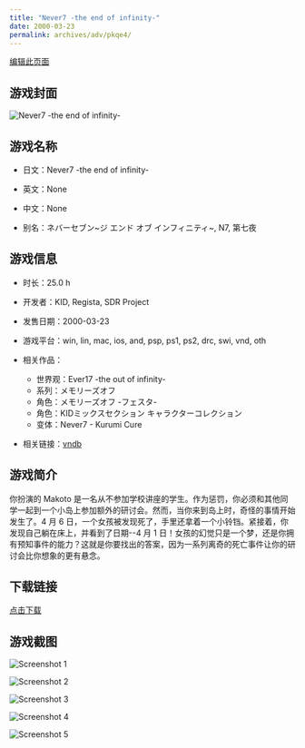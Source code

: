 ```yaml
---
title: "Never7 -the end of infinity-"
date: 2000-03-23
permalink: archives/adv/pkqe4/
---
```

[编辑此页面](https://github.com/ACG-3/ADV3-source/blob/main/source/_posts/Never7%20-the%20end%20of%20infinity-.md)

## 游戏封面

![Never7 -the end of infinity-](https://pan.timero.xyz/d/onedrive/img_lib_001/Never7%20-the%20end%20of%20infinity-_cover.avif)


## 游戏名称

- 日文：Never7 -the end of infinity-
- 英文：None
- 中文：None

- 别名：ネバーセブン~ジ エンド オブ インフィニティ~, N7, 第七夜


## 游戏信息

- 时长：25.0 h
- 开发者：KID, Regista, SDR Project
- 发售日期：2000-03-23
- 游戏平台：win, lin, mac, ios, and, psp, ps1, ps2, drc, swi, vnd, oth
- 相关作品：
   - 世界观：Ever17 -the out of infinity-
   - 系列：メモリーズオフ
   - 角色：メモリーズオフ -フェスタ-
   - 角色：KIDミックスセクション キャラクターコレクション
   - 变体：Never7 - Kurumi Cure

- 相关链接：[vndb](https://vndb.org/v248)


## 游戏简介

你扮演的 Makoto 是一名从不参加学校讲座的学生。作为惩罚，你必须和其他同学一起到一个小岛上参加额外的研讨会。然而，当你来到岛上时，奇怪的事情开始发生了。4 月 6 日，一个女孩被发现死了，手里还拿着一个小铃铛。紧接着，你发现自己躺在床上，并看到了日期--4 月 1 日！女孩的幻觉只是一个梦，还是你拥有预知事件的能力？这就是你要找出的答案，因为一系列离奇的死亡事件让你的研讨会比你想象的更有悬念。




## 下载链接

[点击下载](https://pan.timero.xyz/onedrive/adv_lib_001/Never7%20-the%20end%20of%20infinity-)


## 游戏截图


![Screenshot 1](https://pan.timero.xyz/d/onedrive/img_lib_001/Never7%20-the%20end%20of%20infinity-_Screenshot_1.avif)

![Screenshot 2](https://pan.timero.xyz/d/onedrive/img_lib_001/Never7%20-the%20end%20of%20infinity-_Screenshot_2.avif)

![Screenshot 3](https://pan.timero.xyz/d/onedrive/img_lib_001/Never7%20-the%20end%20of%20infinity-_Screenshot_3.avif)

![Screenshot 4](https://pan.timero.xyz/d/onedrive/img_lib_001/Never7%20-the%20end%20of%20infinity-_Screenshot_4.avif)

![Screenshot 5](https://pan.timero.xyz/d/onedrive/img_lib_001/Never7%20-the%20end%20of%20infinity-_Screenshot_5.avif)

